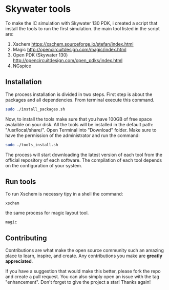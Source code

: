 # Skywater tools
To make the IC simulation with Skywater 130 PDK, i created a script that install the tools to run the first simulation. 
the main tool listed in the script are:

1) Xschem https://xschem.sourceforge.io/stefan/index.html
2) Magic http://opencircuitdesign.com/magic/index.html
3) Open PDK (Skywater 130) http://opencircuitdesign.com/open_pdks/index.html
4) NGspice

## Installation
The process installation is divided in two steps.
First step is about the packages and all dependencies.
From terminal execute this command.

```sh
sudo ./install_packages.sh
```

Now, to install the tools make sure that you have 100GB of free space avalaible on your disk. All the tools will be installed in the default path: "/usr/local/share/".
Open Terminal into "Download" folder. Make sure to have the permission of the administrator and run the command:
```sh
sudo ./tools_install.sh
```

The process will start downloading the latest version of each tool from the official repository of each software.
The compilation of each tool depends on the configuration of your system.

## Run tools
To run Xschem is necessry tipy in a shell the command:

```
xschem
```
the same process for magic layout tool.
```
magic
```

## Contributing
Contributions are what make the open source community such an amazing place to learn, inspire, and create. Any contributions you make are **greatly appreciated**.

If you have a suggestion that would make this better, please fork the repo and create a pull request. You can also simply open an issue with the tag "enhancement". Don't forget to give the project a star! Thanks again!
